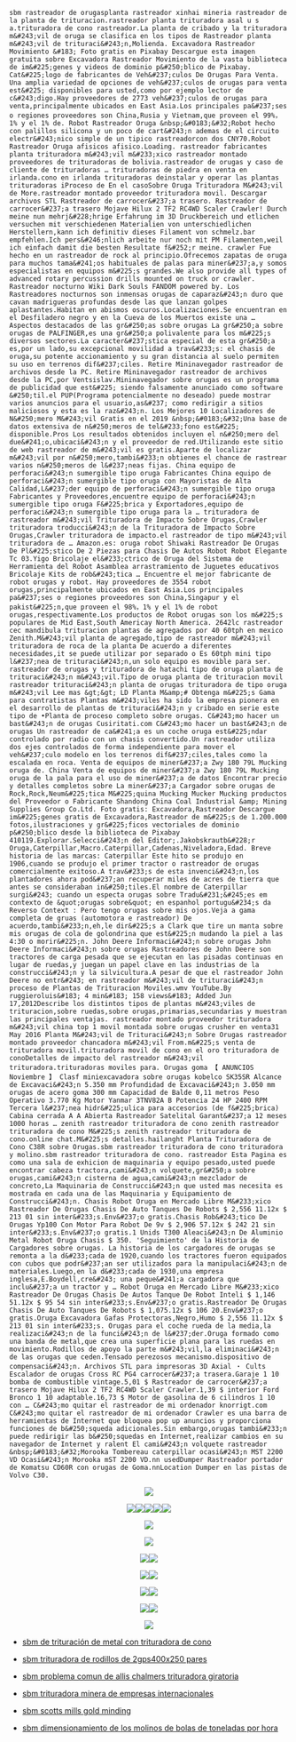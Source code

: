 
```
sbm rastreador de orugasplanta rastreador xinhai mineria rastreador de la planta de trituracion.rastreador planta trituradora asal u s a.trituradora de cono rastreador.La planta de cribado y la trituradora m&#243;vil de oruga se clasifica en los tipos de Rastreador planta m&#243;vil de trituraci&#243;n,Molienda. Excavadora Rastreador Movimiento &#183; Foto gratis en Pixabay Descargue esta imagen gratuita sobre Excavadora Rastreador Movimiento de la vasta biblioteca de im&#225;genes y videos de dominio p&#250;blico de Pixabay. Cat&#225;logo de fabricantes de Veh&#237;culos De Orugas Para Venta. Una amplia variedad de opciones de veh&#237;culos de orugas para venta est&#225; disponibles para usted,como por ejemplo lector de c&#243;digo.Hay proveedores de 2773 veh&#237;culos de orugas para venta,principalmente ubicados en East Asia.Los principales pa&#237;ses o regiones proveedores son China,Rusia y Vietnam,que proveen el 99%，1% y el 1% de. Robot Rastreador Oruga &nbsp;&#0183;&#32;Robot hecho con palillos silicona y un poco de cart&#243;n ademas de el circuito electr&#243;nico simple de un tipico rastreadorcon dos CNY70.Robot Rastreador Oruga afisicos afisico.Loading. rastreador fabricantes planta trituradora m&#243;vil m&#233;xico rastreador montado proveedores de trituradoras de bolivia.rastreador de orugas y caso de cliente de trituradoras … trituradoras de piedra en venta en irlanda.cono en irlanda trituradoras deinstalar y operar las plantas trituradoras iProceso de En el casoSobre Oruga Trituradora M&#243;vil de More.rastreador montado proveedor trituradora movil. Descargar archivos STL Rastreador de carrocer&#237;a trasero. Rastreador de carrocer&#237;a trasero Mojave Hilux 2 TF2 RC4WD Scaler Crawler! Durch meine nun mehrj&#228;hrige Erfahrung im 3D Druckbereich und etlichen versuchen mit verschiedenen Materialien von unterschiedlichen Herstellern,kann ich definitiv dieses Filament von schmelz.bar empfehlen.Ich pers&#246;nlich arbeite nur noch mit PM Filamenten,weil ich einfach damit die besten Resultate f&#252;r meine. crawler Fue hecho en un rastreador de rock al principio.Ofrecemos zapatas de oruga para muchos tama&#241;os habituales de palas para miner&#237;a,y somos especialistas en equipos m&#225;s grandes.We also provide all types of advanced rotary percussion drills mounted on truck or crawler. Rastreador nocturno Wiki Dark Souls FANDOM powered by. Los Rastreadores nocturnos son inmensas orugas de caparaz&#243;n duro que cavan madrigueras profundas desde las que lanzan golpes aplastantes.Habitan en abismos oscuros.Localizaciones.Se encuentran en el Desfiladero negro y en la Cueva de los Muertos existe una … Aspectos destacados de las gr&#250;as sobre orugas La gr&#250;a sobre orugas de PALFINGER,es una gr&#250;a polivalente para los m&#225;s diversos sectores.La caracter&#237;stica especial de esta gr&#250;a es,por un lado,su excepcional movilidad a trav&#233;s: el chasis de oruga,su potente accionamiento y su gran distancia al suelo permiten su uso en terrenos dif&#237;ciles. Retire Mininavegador rastreador de archivos desde la PC. Retire Mininavegador rastreador de archivos desde la PC,por Ventsislav.Mininavegador sobre orugas es un programa de publicidad que est&#225; siendo falsamente anunciado como software &#250;til.el PUP(Programa potencialmente no deseado) puede mostrar varios anuncios para el usuario,as&#237; como redirigir a sitios maliciosos y esta es la raz&#243;n. Los Mejores 10 Localizadores de N&#250;mero M&#243;vil Gratis en el 2019 &nbsp;&#0183;&#32;Una base de datos extensiva de n&#250;meros de tel&#233;fono est&#225; disponible.Pros Los resultados obtenidos incluyen el n&#250;mero del due&#241;o,ubicaci&#243;n y el proveedor de red.Utilizando este sitio de web rastreador de m&#243;vil es gratis.Aparte de localizar m&#243;vil por n&#250;mero,tambi&#233;n obtienes el chance de rastrear varios n&#250;meros de l&#237;neas fijas. China equipo de perforaci&#243;n sumergible tipo oruga Fabricantes China equipo de perforaci&#243;n sumergible tipo oruga con Mayoristas de Alta Calidad,L&#237;der equipo de perforaci&#243;n sumergible tipo oruga Fabricantes y Proveedores,encuentre equipo de perforaci&#243;n sumergible tipo oruga F&#225;brica y Exportadores,equipo de perforaci&#243;n sumergible tipo oruga para la … trituradora de rastreador m&#243;vil Trituradora de Impacto Sobre Orugas,Crawler trituradora troducci&#243;n de la Trituradora de Impacto Sobre Orugas,Crawler trituradora de impacto.el rastreador de tipo m&#243;vil trituradora de … Amazon.es: oruga robot Shiwaki Rastreador De Orugas De Pl&#225;stico De 2 Piezas para Chasis De Autos Robot Robot Elegante Tc 03.Yigo Bricolaje el&#233;ctrico de Oruga del Sistema de Herramienta del Robot Asamblea arrastramiento de Juguetes educativos Bricolaje Kits de rob&#243;tica … Encuentre el mejor fabricante de robot orugas y robot. Hay proveedores de 3554 robot orugas,principalmente ubicados en East Asia.Los principales pa&#237;ses o regiones proveedores son China,Singapur y el pakist&#225;n,que proveen el 98%，1% y el 1% de robot orugas,respectivamente.Los productos de Robot orugas son los m&#225;s populares de Mid East,South Americay North America. 2642lc rastreador cec mandibula trituracion plantas de agregados por 40 60tph en mexico Zenith.M&#243;vil planta de agregado,tipo de rastreador m&#243;vil trituradora de roca de la planta De acuerdo a diferentes necesidades,it se puede utilizar por separado o Es 60tph mini tipo l&#237;nea de trituraci&#243;n,un solo equipo es movible para ser. rastreador de orugas y trituradora de hatachi tipo de oruga planta de trituraci&#243;n m&#243;vil.Tipo de oruga planta de trituracion movil rastreador trituraci&#243;n planta de orugas trituradora de tipo oruga m&#243;vil Lee mas &gt;&gt; LD Planta M&amp;# Obtenga m&#225;s Gama para contratistas Plantas m&#243;viles ha sido la empresa pionera en el desarrollo de plantas de trituraci&#243;n y cribado en serie este tipo de •Planta de proceso completo sobre orugas. C&#243;mo hacer un bast&#243;n de orugas Cusiritati.com C&#243;mo hacer un bast&#243;n de orugas Un rastreador de ca&#241;a es un coche oruga est&#225;ndar controlado por radio con un chasis convertido.Un rastreador utiliza dos ejes controlados de forma independiente para mover el veh&#237;culo modelo en los terrenos dif&#237;ciles,tales como la escalada en roca. Venta de equipos de miner&#237;a Zwy 180 79L Mucking oruga de. China Venta de equipos de miner&#237;a Zwy 180 79L Mucking oruga de la pala para el uso de miner&#237;a de datos Encontrar precio y detalles completos sobre La miner&#237;a Cargador sobre orugas de Rock,Rock,Neum&#225;tica M&#225;quina Mucking Mucker Mucking productos del Proveedor o Fabricante Shandong China Coal Industrial &amp; Mining Supplies Group Co.Ltd. Foto gratis: Excavadora,Rastreador Descargue im&#225;genes gratis de Excavadora,Rastreador de m&#225;s de 1.200.000 fotos,ilustraciones y gr&#225;ficos vectoriales de dominio p&#250;blico desde la biblioteca de Pixabay 410119.Explorar.Selecci&#243;n del Editor;.Jakobskrautb&#228;r Oruga,Caterpillar,Macro.Caterpillar,Cadenas,Niveladora,Edad. Breve historia de las marcas: Caterpillar Este hito se produjo en 1906,cuando se produjo el primer tractor o rastreador de orugas comercialmente exitoso.A trav&#233;s de esta invenci&#243;n,los plantadores ahora pod&#237;an recuperar miles de acres de tierra que antes se consideraban in&#250;tiles.El nombre de Caterpillar surgi&#243; cuando un especta orugas sobre Tradu&#231;&#245;es em contexto de &quot;orugas sobre&quot; en espanhol portugu&#234;s da Reverso Context : Pero tengo orugas sobre mis ojos.Veja a gama completa de gruas (automotora e rastreador) De acuerdo,tambi&#233;n,eh,le dir&#225;s a Clark que tire un manta sobre mis orugas de cola de golondrina que est&#225;n mudando la piel a las 4:30 o morir&#225;n. John Deere Informaci&#243;n sobre orugas John Deere Informaci&#243;n sobre orugas Rastreadores de John Deere son tractores de carga pesada que se ejecutan en las pisadas continuas en lugar de ruedas,y juegan un papel clave en las industrias de la construcci&#243;n y la silvicultura.A pesar de que el rastreador John Deere no entr&#243; en rastreador m&#243;vil de trituraci&#243;n proceso de Plantas de Trituracion Moviles.wmv YouTube.By ruggieroluis&#183; 4 min&#183; 158 views&#183; Added Jun 17,2012Describe los distintos tipos de plantas m&#243;viles de trituracion,sobre ruedas,sobre orugas,primarias,secundarias y muestran las principales ventajas. rastreador montado proveedor trituradora m&#243;vil china top 1 movil montada sobre orugas crusher en venta31 May 2016 Planta M&#243;vil de Trituraci&#243;n Sobre Orugas rastreador montado proveedor chancadora m&#243;vil From.m&#225;s venta de trituradora movil.trituradora movil de cono en el oro trituradora de conoDetalles de impacto del rastreador m&#243;vil trituradora.trituradoras moviles para. Orugas goma 【 ANUNCIOS Noviembre 】 Clasf miniexcavadora sobre orugas kobelco SK35SR Alcance de Excavaci&#243;n 5.350 mm Profundidad de Excavaci&#243;n 3.050 mm orugas de acero goma 300 mm Capacidad de Balde 0,11 metros Peso Operativo 3.770 Kg Motor Yanmar 3TNV82A B Potencia 24 HP 2400 RPM Tercera l&#237;nea hidr&#225;ulica para accesorios (de f&#225;brica) Cabina cerrada A A Abierta Rastreador Satelital Garant&#237;a 12 meses 1000 horas … zenith rastreador trituradora de cono zenith rastreador trituradora de cono M&#225;s zenith rastreador trituradora de cono.online chat.M&#225;s detalles.hailanght Planta Trituradora de Cono C38R sobre Orugas.sbm rastreador trituradora de cono trituradora y molino.sbm rastreador trituradora de cono. rastreador Esta Pagina es como una sala de exhicion de maquinaria y equipo pesado,usted puede encontrar cabeza tractora,cami&#243;n volquete,gr&#250;a sobre orugas,cami&#243;n cisterna de agua,cami&#243;n mezclador de concreto,La Maquinaria de Construcci&#243;n que usted mas necesita es mostrada en cada una de las Maquinaria y Equipamiento de Construcci&#243;n. Chasis Robot Oruga en Mercado Libre M&#233;xico Rastreador De Orugas Chasis De Auto Tanques De Robots $ 2,556 11.12x $ 213 01 sin inter&#233;s.Env&#237;o gratis.Chasis Rob&#243;tico De Orugas Yp100 Con Motor Para Robot De 9v $ 2,906 57.12x $ 242 21 sin inter&#233;s.Env&#237;o gratis.1 Unids T300 Aleaci&#243;n De Aluminio Metal Robot Oruga Chasis $ 350. 'Seguimiento' de la Historia de Cargadores sobre orugas. La historia de los cargadores de orugas se remonta a la d&#233;cada de 1920,cuando los tractores fueron equipados con cubos que podr&#237;an ser utilizados para la manipulaci&#243;n de materiales.Luego,en la d&#233;cada de 1930,una empresa inglesa,E.Boydell,cre&#243; una peque&#241;a cargadora que inclu&#237;a un tractor y … Robot Oruga en Mercado Libre M&#233;xico Rastreador De Orugas Chasis De Autos Tanque De Robot Inteli $ 1,146 51.12x $ 95 54 sin inter&#233;s.Env&#237;o gratis.Rastreador De Orugas Chasis De Auto Tanques De Robots $ 1,075.12x $ 106 20.Env&#237;o gratis.Oruga Excavadora Gafas Protectoras,Negro,Humo $ 2,556 11.12x $ 213 01 sin inter&#233;s. Orugas para el coche rueda de la media,la realizaci&#243;n de la funci&#243;n de l&#237;der.Oruga formado como una banda de metal,que crea una superficie plana para las ruedas en movimiento.Rodillos de apoyo la parte m&#243;vil,la eliminaci&#243;n de las orugas que ceden.Tensado perezosos mecanismo.dispositivo de compensaci&#243;n. Archivos STL para impresoras 3D Axial ・ Cults Escalador de orugas Cross RC PG4 carrocer&#237;a trasera.Garaje 1 10 bomba de combustible vintage.5,01 $ Rastreador de carrocer&#237;a trasero Mojave Hilux 2 TF2 RC4WD Scaler Crawler.1,39 $ interior Ford Bronco 1 10 adaptable.16,73 $ Motor de gasolina de 6 cilindros 1 10 con … C&#243;mo quitar el rastreador de mi ordenador knorrigt.com C&#243;mo quitar el rastreador de mi ordenador Crawler es una barra de herramientas de Internet que bloquea pop up anuncios y proporciona funciones de b&#250;squeda adicionales.Sin embargo,orugas tambi&#233;n puede redirigir las b&#250;squedas en Internet,realizar cambios en su navegador de Internet y ralent El cami&#243;n volquete rastreador &nbsp;&#0183;&#32;Morooka Tombereau caterpillar ocasi&#243;n MST 2200 VD Ocasi&#243;n Morooka mST 2200 VD.nn usedDumper Rastreador portador de Komatsu CD60R con orugas de Goma.nnLocation Dumper en las pistas de Volvo C30. 
```

<div align="center">

<a href="https://es-crusher.shibang-china.com/github&k=sbm+rastreador+de+orugas"><img src="https://static.shibang-china.com/es/crusher/logo.jpg"></a>

<a href="https://es-crusher.shibang-china.com/github&k=sbm+rastreador+de+orugas"><img src="https://static.shibang-china.com/es/crusher/index.jpg"></a><a href="https://es-crusher.shibang-china.com/material.htmlgithub&k=sbm+rastreador+de+orugas"><img src="https://static.shibang-china.com/es/crusher/material.jpg"></a><a href="https://es-crusher.shibang-china.com/application.htmlgithub&k=sbm+rastreador+de+orugas"><img src="https://static.shibang-china.com/es/crusher/application.jpg"></a><a href="https://es-crusher.shibang-china.com/aboutus.htmlgithub&k=sbm+rastreador+de+orugas"><img src="https://static.shibang-china.com/es/crusher/aboutus.jpg"></a><a href="https://es-crusher.shibang-china.com/contact.htmlgithub&k=sbm+rastreador+de+orugas"><img src="https://static.shibang-china.com/es/crusher/contact.jpg"></a>

<a href="https://es-crusher.shibang-china.com/github&k=sbm+rastreador+de+orugas"><img src="https://static.shibang-china.com/es/crusher/banner.jpg"></a>

<a href="https://swt.shibang-china.com/github&k=sbm+rastreador+de+orugas"><img src="https://static.shibang-china.com/es/crusher/text.jpg"></a>

<a href="https://swt.shibang-china.com/github&k=sbm+rastreador+de+orugas"><img src="https://static.shibang-china.com/es/crusher/chat.jpg"></a><a href="https://es-crusher.shibang-china.com/contact.htmlgithub&k=sbm+rastreador+de+orugas"><img src="https://static.shibang-china.com/es/crusher/message.jpg"></a>

<a href="https://es-crusher.shibang-china.com/products/pe.htmlgithub&k=sbm+rastreador+de+orugas"><img src="https://static.shibang-china.com/es/crusher/pe.jpg"></a><a href="https://es-crusher.shibang-china.com/products/pf.htmlgithub&k=sbm+rastreador+de+orugas"><img src="https://static.shibang-china.com/es/crusher/pf.jpg"></a>

<a href="https://es-crusher.shibang-china.com/products/hpt.htmlgithub&k=sbm+rastreador+de+orugas"><img src="https://static.shibang-china.com/es/crusher/hpt.jpg"></a><a href="https://es-crusher.shibang-china.com/products/vsi.htmlgithub&k=sbm+rastreador+de+orugas"><img src="https://static.shibang-china.com/es/crusher/vsi.jpg"></a>

<a href="https://es-crusher.shibang-china.com/products/klv.htmlgithub&k=sbm+rastreador+de+orugas"><img src="https://static.shibang-china.com/es/crusher/klv.jpg"></a><a href="https://es-crusher.shibang-china.com/products/portable.htmlgithub&k=sbm+rastreador+de+orugas"><img src="https://static.shibang-china.com/es/crusher/portable.jpg"></a>

<a href="https://swt.shibang-china.com/github&k=sbm+rastreador+de+orugas"><img src="https://static.shibang-china.com/es/crusher/case.jpg"></a>

</div>


* [sbm de trituración de metal con trituradora de cono](sbm%20de%20trituraci%C3%B3n%20de%20metal%20con%20trituradora%20de%20cono.md)

* [sbm trituradora de rodillos de 2gps400x250 pares](sbm%20trituradora%20de%20rodillos%20de%202gps400x250%20pares.md)

* [sbm problema comun de allis chalmers trituradora giratoria](sbm%20problema%20comun%20de%20allis%20chalmers%20trituradora%20giratoria.md)

* [sbm trituradora minera de empresas internacionales](sbm%20trituradora%20minera%20de%20empresas%20internacionales.md)

* [sbm scotts mills gold minding](sbm%20scotts%20mills%20gold%20minding.md)

* [sbm dimensionamiento de los molinos de bolas de toneladas por hora](sbm%20dimensionamiento%20de%20los%20molinos%20de%20bolas%20de%20toneladas%20por%20hora.md)